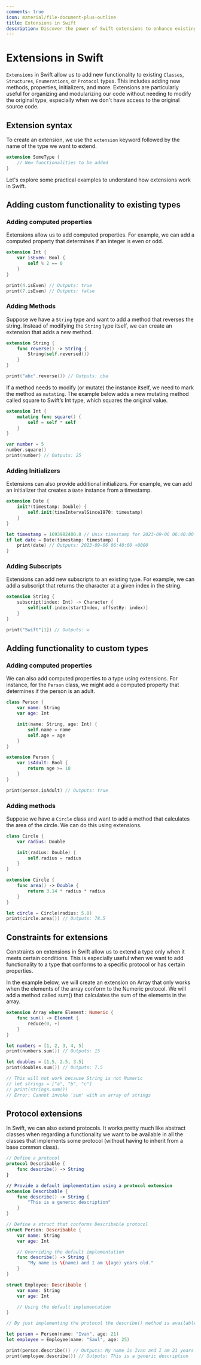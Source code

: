 ```yaml
---
comments: true
icon: material/file-document-plus-outline
title: Extensions in Swift
description: Discover the power of Swift extensions to enhance existing types with new methods, properties, and initializers. Learn how to customize and expand your code effortlessly while keeping it clean and modular.
---
```


# Extensions in Swift

`Extensions` in Swift allow us to add new functionality to existing `Classes`, `Structures`, `Enumerations`, or `Protocol` types. This includes adding new methods, properties, initializers, and more. Extensions are particularly useful for organizing and modularizing our code without needing to modify the original type, especially when we don't have access to the original source code.

## Extension syntax

To create an extension, we use the `extension` keyword followed by the name of the type we want to extend.

```swift
extension SomeType {
    // New functionalities to be added
}
```

Let's explore some practical examples to understand how extensions work in Swift.

## Adding custom functionality to existing types

### Adding computed properties

Extensions allow us to add computed properties. For example, we can add a computed property that determines if an integer is even or odd.

```swift
extension Int {
    var isEven: Bool {
        self % 2 == 0
    }
}

print(4.isEven) // Outputs: true
print(7.isEven) // Outputs: false
```

### Adding Methods

Suppose we have a `String` type and want to add a method that reverses the string. Instead of modifying the `String` type itself, we can create an extension that adds a new method.

```swift
extension String {
    func reverse() -> String {
        String(self.reversed())
    }
}

print("abc".reverse()) // Outputs: cba
```

If a method needs to modify (or mutate) the instance itself, we need to mark the method as `mutating`. The example below adds a new mutating method called square to Swift’s Int type, which squares the original value.

```swift
extension Int {
    mutating func square() {
        self = self * self
    }
}

var number = 5
number.square()
print(number) // Outputs: 25
```

### Adding Initializers

Extensions can also provide additional initializers. For example, we can add an initializer that creates a `Date` instance from a timestamp.

```swift
extension Date {
    init?(timestamp: Double) {
        self.init(timeIntervalSince1970: timestamp)
    }
}

let timestamp = 1693982400.0 // Unix timestamp for 2023-09-06 06:40:00
if let date = Date(timestamp: timestamp) {
    print(date) // Outputs: 2023-09-06 06:40:00 +0000
}
```

### Adding Subscripts

Extensions can add new subscripts to an existing type. For example, we can add a subscript that returns the character at a given index in the string.

```swift
extension String {
    subscript(index: Int) -> Character {
        self[self.index(startIndex, offsetBy: index)]
    }
}

print("Swift"[1]) // Outputs: w
```

## Adding functionality to custom types

### Adding computed properties

We can also add computed properties to a type using extensions. For instance, for the `Person` class, we might add a computed property that determines if the person is an adult.

```swift
class Person {
    var name: String
    var age: Int

    init(name: String, age: Int) {
        self.name = name
        self.age = age
    }
}

extension Person {
    var isAdult: Bool {
        return age >= 18
    }
}

print(person.isAdult) // Outputs: true
```

### Adding methods

Suppose we have a `Circle` class and want to add a method that calculates the area of the circle. We can do this using extensions.

```swift
class Circle {
    var radius: Double

    init(radius: Double) {
        self.radius = radius
    }
}

extension Circle {
    func area() -> Double {
        return 3.14 * radius * radius
    }
}

let circle = Circle(radius: 5.0)
print(circle.area()) // Outputs: 78.5
```

## Constraints for extensions

Constraints on extensions in Swift allow us to extend a type only when it meets certain conditions. This is especially useful when we want to add functionality to a type that conforms to a specific protocol or has certain properties.

In the example below, we will create an extension on Array that only works when the elements of the array conform to the Numeric protocol. We will add a method called sum() that calculates the sum of the elements in the array.

```swift
extension Array where Element: Numeric {
    func sum() -> Element {
        reduce(0, +)
    }
}

let numbers = [1, 2, 3, 4, 5]
print(numbers.sum()) // Outputs: 15

let doubles = [1.5, 2.5, 3.5]
print(doubles.sum()) // Outputs: 7.5

// This will not work because String is not Numeric
// let strings = ["a", "b", "c"]
// print(strings.sum())
// Error: Cannot invoke 'sum' with an array of strings
```

## Protocol extensions

In Swift, we can also extend protocols. It works pretty much like abstract classes when regarding a functionality we want to be available in all the classes that implements some protocol (without having to inherit from a base common class).

```swift
// Define a protocol
protocol Describable {
    func describe() -> String
}

// Provide a default implementation using a protocol extension
extension Describable {
    func describe() -> String {
        "This is a generic description"
    }
}

// Define a struct that conforms Describable protocol
struct Person: Describable {
    var name: String
    var age: Int

    // Overriding the default implementation
    func describe() -> String {
        "My name is \(name) and I am \(age) years old."
    }
}

struct Employee: Describable {
    var name: String
    var age: Int

    // Using the default implementation
}

// By just implementing the protocol the describe() method is available

let person = Person(name: "Ivan", age: 21)
let employee = Employee(name: "Saul", age: 25)

print(person.describe()) // Outputs: My name is Ivan and I am 21 years old.
print(employee.describe()) // Outputs: This is a generic description
```
